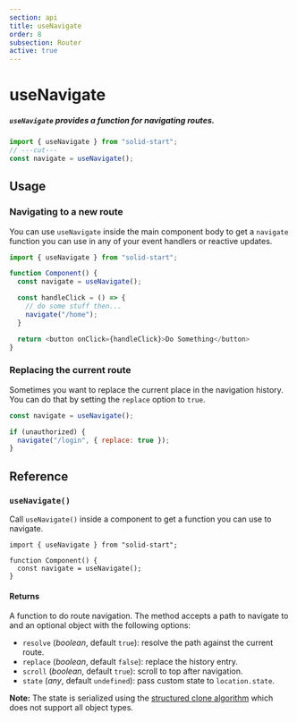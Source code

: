 ```yaml
---
section: api
title: useNavigate
order: 8
subsection: Router
active: true
---
```


# useNavigate

##### `useNavigate` provides a function for navigating routes.

<div class="text-xl">

```ts
import { useNavigate } from "solid-start";
// ---cut---
const navigate = useNavigate();
```

</div>

<table-of-contents></table-of-contents>

## Usage

### Navigating to a new route

You can use `useNavigate` inside the main component body to get a `navigate` function you can use in any of your event handlers or reactive updates.

```js
import { useNavigate } from "solid-start";

function Component() {
  const navigate = useNavigate();

  const handleClick = () => {
    // do some stuff then...
    navigate("/home");
  }

  return <button onClick={handleClick}>Do Something</button>
}
```

### Replacing the current route

Sometimes you want to replace the current place in the navigation history. You can do that by setting the `replace` option to `true`.

```js
const navigate = useNavigate();

if (unauthorized) {
  navigate("/login", { replace: true });
}
```

## Reference

### `useNavigate()`

Call `useNavigate()` inside a component to get a function you can use to navigate.

```tsx twoslash
import { useNavigate } from "solid-start";

function Component() {
  const navigate = useNavigate();
}
```

#### Returns

A function to do route navigation. The method accepts a path to navigate to and an optional object with the following options:

- `resolve` (_boolean_, default `true`): resolve the path against the current route.
- `replace` (_boolean_, default `false`): replace the history entry.
- `scroll` (_boolean_, default `true`): scroll to top after navigation.
- `state` (_any_, default `undefined`): pass custom state to `location.state`.

__Note:__ The state is serialized using the [structured clone algorithm](https://developer.mozilla.org/en-US/docs/Web/API/Web_Workers_API/Structured_clone_algorithm) which does not support all object types.

